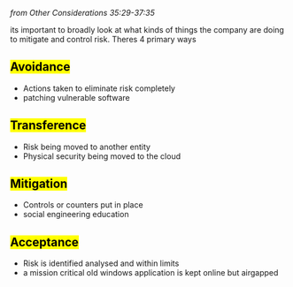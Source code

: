 *from Other Considerations 35:29-37:35*

its important to broadly look at what kinds of things the company are doing to mitigate and control risk. Theres 4 primary ways 

## <mark class="hltr-pink">Avoidance</mark>
* Actions taken to eliminate risk completely 
* patching vulnerable software

## <mark class="hltr-red">Transference</mark>
* Risk being moved to another entity 
* Physical security being moved to the cloud

## <mark class="hltr-orange">Mitigation</mark>
* Controls or counters put in place 
* social engineering education 

## <mark class="hltr-green">Acceptance</mark>
* Risk is identified analysed and within limits 
* a mission critical old windows application is kept online but airgapped